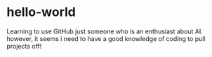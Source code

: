 # hello-world
Learning to use GitHub
just someone who is an enthusiast about AI. however, it seems i need to have a good knowledge of coding to pull projects off!
